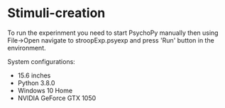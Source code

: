 # Stimuli-creation

To run the experinment you need to start PsychoPy manually then using File->Open navigate to stroopExp.psyexp and press 'Run' button in the environment.

System configurations:
* 15.6 inches
* Python 3.8.0
* Windows 10 Home
* NVIDIA GeForce GTX 1050
